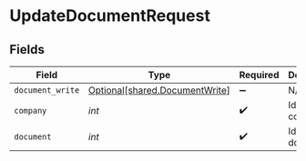 # UpdateDocumentRequest


## Fields

| Field                                                                  | Type                                                                   | Required                                                               | Description                                                            |
| ---------------------------------------------------------------------- | ---------------------------------------------------------------------- | ---------------------------------------------------------------------- | ---------------------------------------------------------------------- |
| `document_write`                                                       | [Optional[shared.DocumentWrite]](../../models/shared/documentwrite.md) | :heavy_minus_sign:                                                     | N/A                                                                    |
| `company`                                                              | *int*                                                                  | :heavy_check_mark:                                                     | Id of the company                                                      |
| `document`                                                             | *int*                                                                  | :heavy_check_mark:                                                     | Id of the document                                                     |
